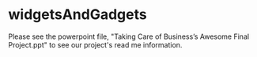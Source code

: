 # widgetsAndGadgets
Please see the powerpoint file, "Taking Care of Business’s Awesome Final Project.ppt" to see our project's read me information.
